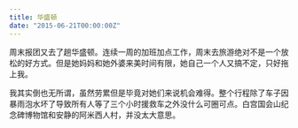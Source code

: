 ```yaml
---
title: 华盛顿
date: "2015-06-21T00:00:00Z"
---
```

周末报团又去了趟华盛顿。连续一周的加班加点工作，周末去旅游绝对不是一个放松的好方式。但是她妈妈和她外婆来美时间有限，她自己一个人又搞不定，只好拖上我。

我其实倒也无所谓，虽然劳累但是毕竟对她们来说机会难得。整个行程除了车子因暴雨泡水坏了导致所有人等了三个小时援救车之外没什么可圈可点。白宫国会山纪念碑博物馆和安静的阿米西人村，并没太大意思。